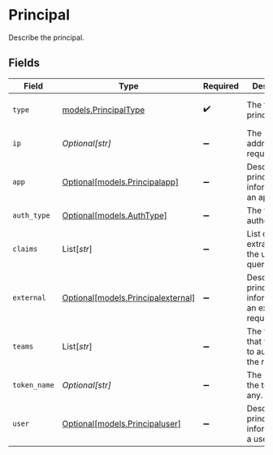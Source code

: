 # Principal

Describe the principal.


## Fields

| Field                                                                | Type                                                                 | Required                                                             | Description                                                          | Example                                                              |
| -------------------------------------------------------------------- | -------------------------------------------------------------------- | -------------------------------------------------------------------- | -------------------------------------------------------------------- | -------------------------------------------------------------------- |
| `type`                                                               | [models.PrincipalType](../models/principaltype.md)                   | :heavy_check_mark:                                                   | The type of principal.                                               | [<br/>"User"<br/>]                                                   |
| `ip`                                                                 | *Optional[str]*                                                      | :heavy_minus_sign:                                                   | The source IP address of the request.                                | 192.0.2.42                                                           |
| `app`                                                                | [Optional[models.Principalapp]](../models/principalapp.md)           | :heavy_minus_sign:                                                   | Describes the principal information of an application.               |                                                                      |
| `auth_type`                                                          | [Optional[models.AuthType]](../models/authtype.md)                   | :heavy_minus_sign:                                                   | The type of authentication.                                          |                                                                      |
| `claims`                                                             | List[*str*]                                                          | :heavy_minus_sign:                                                   | List of claims extracted from the user query.                        |                                                                      |
| `external`                                                           | [Optional[models.Principalexternal]](../models/principalexternal.md) | :heavy_minus_sign:                                                   | Describes the principal information of an external request.          |                                                                      |
| `teams`                                                              | List[*str*]                                                          | :heavy_minus_sign:                                                   | The teams that were used to authorize the request.                   | admins                                                               |
| `token_name`                                                         | *Optional[str]*                                                      | :heavy_minus_sign:                                                   | The name of the token, if any.                                       | my-user-token                                                        |
| `user`                                                               | [Optional[models.Principaluser]](../models/principaluser.md)         | :heavy_minus_sign:                                                   | Describes the principal information of a user.                       |                                                                      |